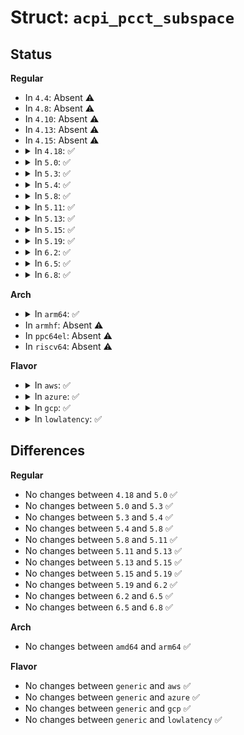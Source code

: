 # Struct: <code>acpi_pcct_subspace</code>

## Status
<b>Regular</b>
<ul>
<li>
In <code>4.4</code>: Absent ⚠️
</li>
<li>
In <code>4.8</code>: Absent ⚠️
</li>
<li>
In <code>4.10</code>: Absent ⚠️
</li>
<li>
In <code>4.13</code>: Absent ⚠️
</li>
<li>
In <code>4.15</code>: Absent ⚠️
</li>
<li>
<details>
<summary>In <code>4.18</code>: ✅</summary>

```c
struct acpi_pcct_subspace {
    struct acpi_subtable_header header;
    u8 reserved[6];
    u64 base_address;
    u64 length;
    struct acpi_generic_address doorbell_register;
    u64 preserve_mask;
    u64 write_mask;
    u32 latency;
    u32 max_access_rate;
    u16 min_turnaround_time;
};
```
</details>
</li>
<li>
<details>
<summary>In <code>5.0</code>: ✅</summary>

```c
struct acpi_pcct_subspace {
    struct acpi_subtable_header header;
    u8 reserved[6];
    u64 base_address;
    u64 length;
    struct acpi_generic_address doorbell_register;
    u64 preserve_mask;
    u64 write_mask;
    u32 latency;
    u32 max_access_rate;
    u16 min_turnaround_time;
};
```
</details>
</li>
<li>
<details>
<summary>In <code>5.3</code>: ✅</summary>

```c
struct acpi_pcct_subspace {
    struct acpi_subtable_header header;
    u8 reserved[6];
    u64 base_address;
    u64 length;
    struct acpi_generic_address doorbell_register;
    u64 preserve_mask;
    u64 write_mask;
    u32 latency;
    u32 max_access_rate;
    u16 min_turnaround_time;
};
```
</details>
</li>
<li>
<details>
<summary>In <code>5.4</code>: ✅</summary>

```c
struct acpi_pcct_subspace {
    struct acpi_subtable_header header;
    u8 reserved[6];
    u64 base_address;
    u64 length;
    struct acpi_generic_address doorbell_register;
    u64 preserve_mask;
    u64 write_mask;
    u32 latency;
    u32 max_access_rate;
    u16 min_turnaround_time;
};
```
</details>
</li>
<li>
<details>
<summary>In <code>5.8</code>: ✅</summary>

```c
struct acpi_pcct_subspace {
    struct acpi_subtable_header header;
    u8 reserved[6];
    u64 base_address;
    u64 length;
    struct acpi_generic_address doorbell_register;
    u64 preserve_mask;
    u64 write_mask;
    u32 latency;
    u32 max_access_rate;
    u16 min_turnaround_time;
};
```
</details>
</li>
<li>
<details>
<summary>In <code>5.11</code>: ✅</summary>

```c
struct acpi_pcct_subspace {
    struct acpi_subtable_header header;
    u8 reserved[6];
    u64 base_address;
    u64 length;
    struct acpi_generic_address doorbell_register;
    u64 preserve_mask;
    u64 write_mask;
    u32 latency;
    u32 max_access_rate;
    u16 min_turnaround_time;
};
```
</details>
</li>
<li>
<details>
<summary>In <code>5.13</code>: ✅</summary>

```c
struct acpi_pcct_subspace {
    struct acpi_subtable_header header;
    u8 reserved[6];
    u64 base_address;
    u64 length;
    struct acpi_generic_address doorbell_register;
    u64 preserve_mask;
    u64 write_mask;
    u32 latency;
    u32 max_access_rate;
    u16 min_turnaround_time;
};
```
</details>
</li>
<li>
<details>
<summary>In <code>5.15</code>: ✅</summary>

```c
struct acpi_pcct_subspace {
    struct acpi_subtable_header header;
    u8 reserved[6];
    u64 base_address;
    u64 length;
    struct acpi_generic_address doorbell_register;
    u64 preserve_mask;
    u64 write_mask;
    u32 latency;
    u32 max_access_rate;
    u16 min_turnaround_time;
};
```
</details>
</li>
<li>
<details>
<summary>In <code>5.19</code>: ✅</summary>

```c
struct acpi_pcct_subspace {
    struct acpi_subtable_header header;
    u8 reserved[6];
    u64 base_address;
    u64 length;
    struct acpi_generic_address doorbell_register;
    u64 preserve_mask;
    u64 write_mask;
    u32 latency;
    u32 max_access_rate;
    u16 min_turnaround_time;
};
```
</details>
</li>
<li>
<details>
<summary>In <code>6.2</code>: ✅</summary>

```c
struct acpi_pcct_subspace {
    struct acpi_subtable_header header;
    u8 reserved[6];
    u64 base_address;
    u64 length;
    struct acpi_generic_address doorbell_register;
    u64 preserve_mask;
    u64 write_mask;
    u32 latency;
    u32 max_access_rate;
    u16 min_turnaround_time;
};
```
</details>
</li>
<li>
<details>
<summary>In <code>6.5</code>: ✅</summary>

```c
struct acpi_pcct_subspace {
    struct acpi_subtable_header header;
    u8 reserved[6];
    u64 base_address;
    u64 length;
    struct acpi_generic_address doorbell_register;
    u64 preserve_mask;
    u64 write_mask;
    u32 latency;
    u32 max_access_rate;
    u16 min_turnaround_time;
};
```
</details>
</li>
<li>
<details>
<summary>In <code>6.8</code>: ✅</summary>

```c
struct acpi_pcct_subspace {
    struct acpi_subtable_header header;
    u8 reserved[6];
    u64 base_address;
    u64 length;
    struct acpi_generic_address doorbell_register;
    u64 preserve_mask;
    u64 write_mask;
    u32 latency;
    u32 max_access_rate;
    u16 min_turnaround_time;
};
```
</details>
</li>
</ul>
<b>Arch</b>
<ul>
<li>
<details>
<summary>In <code>arm64</code>: ✅</summary>

```c
struct acpi_pcct_subspace {
    struct acpi_subtable_header header;
    u8 reserved[6];
    u64 base_address;
    u64 length;
    struct acpi_generic_address doorbell_register;
    u64 preserve_mask;
    u64 write_mask;
    u32 latency;
    u32 max_access_rate;
    u16 min_turnaround_time;
};
```
</details>
</li>
<li>
In <code>armhf</code>: Absent ⚠️
</li>
<li>
In <code>ppc64el</code>: Absent ⚠️
</li>
<li>
In <code>riscv64</code>: Absent ⚠️
</li>
</ul>
<b>Flavor</b>
<ul>
<li>
<details>
<summary>In <code>aws</code>: ✅</summary>

```c
struct acpi_pcct_subspace {
    struct acpi_subtable_header header;
    u8 reserved[6];
    u64 base_address;
    u64 length;
    struct acpi_generic_address doorbell_register;
    u64 preserve_mask;
    u64 write_mask;
    u32 latency;
    u32 max_access_rate;
    u16 min_turnaround_time;
};
```
</details>
</li>
<li>
<details>
<summary>In <code>azure</code>: ✅</summary>

```c
struct acpi_pcct_subspace {
    struct acpi_subtable_header header;
    u8 reserved[6];
    u64 base_address;
    u64 length;
    struct acpi_generic_address doorbell_register;
    u64 preserve_mask;
    u64 write_mask;
    u32 latency;
    u32 max_access_rate;
    u16 min_turnaround_time;
};
```
</details>
</li>
<li>
<details>
<summary>In <code>gcp</code>: ✅</summary>

```c
struct acpi_pcct_subspace {
    struct acpi_subtable_header header;
    u8 reserved[6];
    u64 base_address;
    u64 length;
    struct acpi_generic_address doorbell_register;
    u64 preserve_mask;
    u64 write_mask;
    u32 latency;
    u32 max_access_rate;
    u16 min_turnaround_time;
};
```
</details>
</li>
<li>
<details>
<summary>In <code>lowlatency</code>: ✅</summary>

```c
struct acpi_pcct_subspace {
    struct acpi_subtable_header header;
    u8 reserved[6];
    u64 base_address;
    u64 length;
    struct acpi_generic_address doorbell_register;
    u64 preserve_mask;
    u64 write_mask;
    u32 latency;
    u32 max_access_rate;
    u16 min_turnaround_time;
};
```
</details>
</li>
</ul>

## Differences
<b>Regular</b>
<ul>
<li>
No changes between <code>4.18</code> and <code>5.0</code> ✅
</li>
<li>
No changes between <code>5.0</code> and <code>5.3</code> ✅
</li>
<li>
No changes between <code>5.3</code> and <code>5.4</code> ✅
</li>
<li>
No changes between <code>5.4</code> and <code>5.8</code> ✅
</li>
<li>
No changes between <code>5.8</code> and <code>5.11</code> ✅
</li>
<li>
No changes between <code>5.11</code> and <code>5.13</code> ✅
</li>
<li>
No changes between <code>5.13</code> and <code>5.15</code> ✅
</li>
<li>
No changes between <code>5.15</code> and <code>5.19</code> ✅
</li>
<li>
No changes between <code>5.19</code> and <code>6.2</code> ✅
</li>
<li>
No changes between <code>6.2</code> and <code>6.5</code> ✅
</li>
<li>
No changes between <code>6.5</code> and <code>6.8</code> ✅
</li>
</ul>
<b>Arch</b>
<ul>
<li>
No changes between <code>amd64</code> and <code>arm64</code> ✅
</li>
</ul>
<b>Flavor</b>
<ul>
<li>
No changes between <code>generic</code> and <code>aws</code> ✅
</li>
<li>
No changes between <code>generic</code> and <code>azure</code> ✅
</li>
<li>
No changes between <code>generic</code> and <code>gcp</code> ✅
</li>
<li>
No changes between <code>generic</code> and <code>lowlatency</code> ✅
</li>
</ul>
